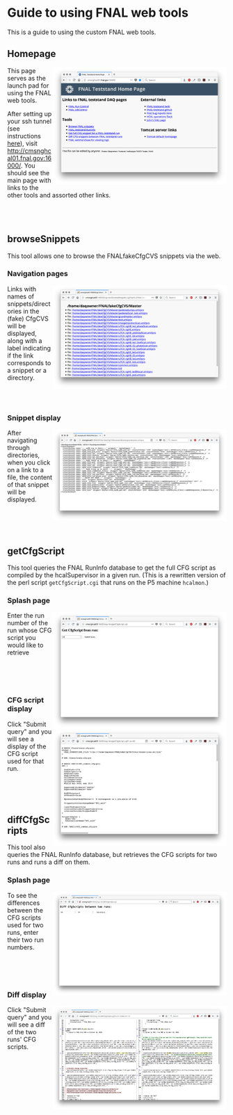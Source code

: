 Guide to using FNAL web tools
=============================

This is a guide to using the custom FNAL web tools.

Homepage
--------
<img src='homepage.png' width=400px align="right"/>

This page serves as the launch pad for using the FNAL web tools.

After setting up your ssh tunnel (see instructions [here](https://twiki.cern.ch/twiki/bin/view/CMSPublic/FNALHCalMicroTCATestStand#Login_Instructions)), visit http://cmsnghcal01.fnal.gov:16000/. You should see the main page with links to the other tools and assorted other links. 
<br><br><br><br>


browseSnippets
--------------

This tool allows one to browse the FNALfakeCfgCVS snippets via the web.

### Navigation pages
<img src='browseSnippets_dir.png' width=400px align="right"/>

Links with names of snippets/directories in the (fake) CfgCVS will be displayed, along with a label indicating if the link corresponds to a snippet or a directory.
<br><br><br><br>
### Snippet display
<img src='browseSnippets_grandmaster.png' width=400px align="right"/>

After navigating through directories, when you click on a link to a file, the content of that snippet will be displayed.
<br><br><br><br><br>


getCfgScript
------------

This tool queries the FNAL RunInfo database to get the full CFG script as compiled by the hcalSupervisor in a given run. (This is a rewritten version of the perl script `getCfgScript.cgi` that runs on the P5 machine `hcalmon`.)


### Splash page

<img src='getCfgScript_splash.png' width=400px align="right"/>

Enter the run number of the run whose CFG script you would like to retrieve
<br><br><br><br><br>


### CFG script display

<img src='getCfgScript_cfg.png' width=400px align="right"/>

Click "Submit query" and you will see a display of the CFG script used for that run.
<br><br><br><br><br>


diffCfgScripts
-------------

This tool also queries the FNAL RunInfo database, but retrieves the CFG scripts for two runs and runs a diff on them.

### Splash page
<img src='diffCfgScripts_splash.png' width=400px align="right"/>

To see the differences between the CFG scripts used for two runs, enter their two run numbers. 
<br><br><br><br><br>

### Diff display
<img src='diffCfgScripts_diff.png' width=400px align="right"/>

Click "Submit query" and you will see a diff of the two runs' CFG scripts.
<br><br><br><br><br>
